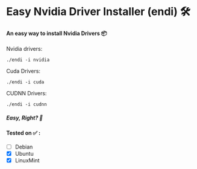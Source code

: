 # Easy Nvidia Driver Installer (endi) 🛠

#### An easy way to install Nvidia Drivers 📦

Nvidia drivers:
```
./endi -i nvidia
```
Cuda Drivers:
```
./endi -i cuda
```
CUDNN Drivers:
```
./endi -i cudnn
```


##### Easy, Right? 🙂


#### Tested on ✅ :
- [ ] Debian
- [X] Ubuntu
- [X] LinuxMint
